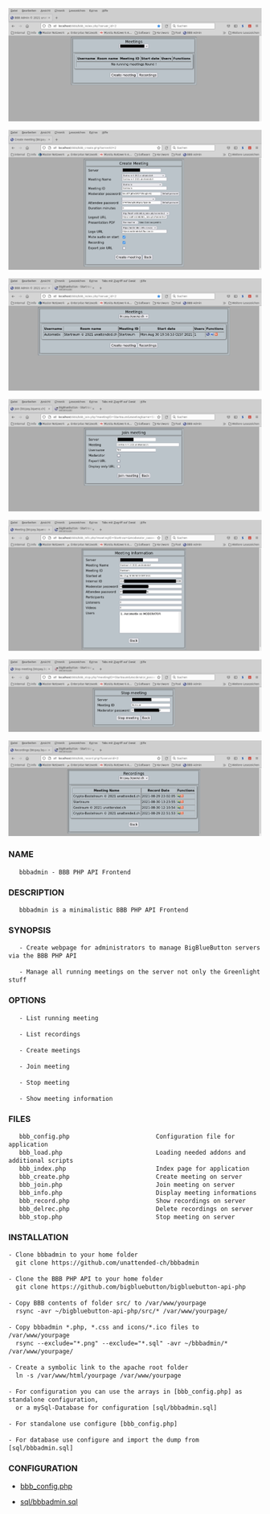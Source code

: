 ![Home page](res/bbb_index.png)

![Create meeting](res/bbb_create.png)

![List meetings](res/bbb_meetings.png)

![Join meeting](res/bbb_join.png)

![Meeting info](res/bbb_info.png)

![Stp meeting](res/bbb_stop.png)

![Recordings](res/bbb_record.png)

### NAME

       bbbadmin - BBB PHP API Frontend

### DESCRIPTION

       bbbadmin is a minimalistic BBB PHP API Frontend


### SYNOPSIS

       - Create webpage for administrators to manage BigBlueButton servers via the BBB PHP API

       - Manage all running meetings on the server not only the Greenlight stuff

### OPTIONS

       - List running meeting

       - List recordings

       - Create meetings

       - Join meeting

       - Stop meeting

       - Show meeting information

### FILES

       bbb_config.php                        Configuration file for application
       bbb_load.php                          Loading needed addons and additional scripts
       bbb_index.php                         Index page for application
       bbb_create.php                        Create meeting on server
       bbb_join.php                          Join meeting on server
       bbb_info.php                          Display meeting informations
       bbb_record.php                        Show recordings on server
       bbb_delrec.php                        Delete recordings on server
       bbb_stop.php                          Stop meeting on server

### INSTALLATION

    - Clone bbbadmin to your home folder
      git clone https://github.com/unattended-ch/bbbadmin

    - Clone the BBB PHP API to your home folder
      git clone https://github.com/bigbluebutton/bigbluebutton-api-php

    - Copy BBB contents of folder src/ to /var/www/yourpage
      rsync -avr ~/bigbluebutton-api-php/src/* /var/www/yourpage/

    - Copy bbbadmin *.php, *.css and icons/*.ico files to /var/www/yourpage
      rsync --exclude="*.png" --exclude="*.sql" -avr ~/bbbadmin/* /var/www/yourpage/

    - Create a symbolic link to the apache root folder
      ln -s /var/www/html/yourpage /var/www/yourpage

    - For configuration you can use the arrays in [bbb_config.php] as standalone configuration,
      or a mySql-Database for configuration [sql/bbbadmin.sql]

    - For standalone use configure [bbb_config.php]

    - For database use configure and import the dump from [sql/bbbadmin.sql]

### CONFIGURATION

- [bbb_config.php](bbb_config.php)

- [sql/bbbadmin.sql](sql/bbbadmin.sql)

